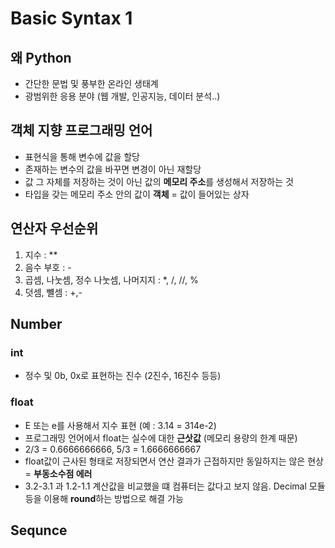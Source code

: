# Basic Syntax 1

## 왜 Python
- 간단한 문법 및 풍부한 온라인 생태계
- 광범위한 응용 분야 (웹 개발, 인공지능, 데이터 분석..)

## 객체 지향 프로그래밍 언어
- 표현식을 통해 변수에 값을 할당
- 존재하는 변수의 값을 바꾸면 변경이 아닌 재할당
- 값 그 자체를 저장하는 것이 아닌 값의 **메모리 주소**를 생성해서 저장하는 것
- 타입을 갖는 메모리 주소 안의 값이 **객체** = 값이 들어있는 상자

## 연산자 우선순위

1. 지수 : **
2. 음수 부호 : -
3. 곱셈, 나눗셈, 정수 나눗셈, 나머지지 : *, /, //, %
4. 덧셈, 뺼셈 : +,-

## Number

### int

- 정수 및 0b, 0x로 표현하는 진수 (2진수, 16진수 등등)

### float
- E 또는 e를 사용해서 지수 표현 (예 : 3.14 = 314e-2)
- 프로그래밍 언어에서 float는 실수에 대한 **근삿값** (메모리 용량의 한계 때문)
- 2/3 = 0.6666666666, 5/3 = 1.6666666667
- float값이 근사된 형태로 저장되면서 연산 결과가 근접하지만 동일하지는 않은 현상 = **부동소수점 에러**
- 3.2-3.1 과 1.2-1.1 계산값을 비교했을 떄 컴퓨터는 값다고 보지 않음. Decimal 모듈 등을 이용해 **round**하는 방법으로 해결 가능

## Sequnce

